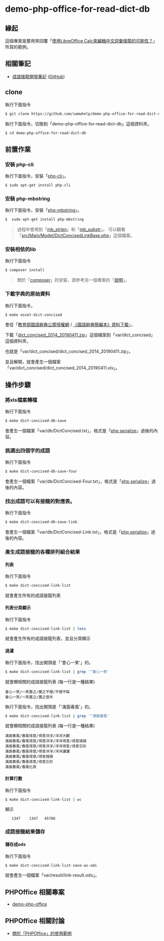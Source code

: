 
# demo-php-office-for-read-dict-db


## 緣起

這個專案是要用來回覆「[使用LibreOffice Calc來編輯中文詞彙接龍的可能性？](https://www.ubuntu-tw.org/modules/newbb/viewtopic.php?post_id=361772#forumpost361772)」所寫的範例。


## 相關筆記

* [成語接龍開發筆記](https://samwhelp.github.io/note-php-office-for-read-dict-db/) ([GitHub](https://github.com/samwhelp/note-php-office-for-read-dict-db))


## clone

執行下面指令

``` sh
$ git clone https://github.com/samwhelp/demo-php-office-for-read-dict-db.git
```

執行下面指令，切換到「demo-php-office-for-read-dict-db」這個資料夾。

```sh
$ cd demo-php-office-for-read-dict-db
```

## 前置作業

### 安裝 php-cli

執行下面指令，安裝「[php-cli](https://packages.ubuntu.com/bionic/php-cli)」。

``` sh
$ sudo apt-get install php-cli
```

### 安裝 php-mbstring

執行下面指令，安裝「[php-mbstring](https://packages.ubuntu.com/bionic/php-mbstring)」。

``` sh
$  sudo apt-get install php-mbstring
```

> 過程中會用到「[mb_strlen](https://www.php.net/manual/en/function.mb-strlen.php)」和「[mb_substr](https://www.php.net/manual/en/function.mb-substr.php)」。
> 可以觀看「[src/Main/Model/DictConcisedLinkBase.php](src/Main/Model/DictConcisedLinkBase.php#L39)」這個檔案。


### 安裝相依的lib

執行下面指令

``` sh
$ composer install
```

> 關於「[composer](https://getcomposer.org/)」的安裝，請參考另一個專案的「[說明](https://github.com/samwhelp/demo-php-office/tree/master/demo-install-composer/ex-install-composer)」。

### 下載字典的原始資料

執行下面指令，

``` sh
$ make asset-dict-concised
```

會從「[教育部國語辭典公眾授權網](https://language.moe.gov.tw/001/Upload/Files/site_content/M0001/respub/index.html) / [《國語辭典簡編本》資料下載](https://language.moe.gov.tw/001/Upload/Files/site_content/M0001/respub/dict_concised_download.html)」，

下載「[dict_concised_2014_20190411.zip](https://language.moe.gov.tw/001/Upload/Files/site_content/M0001/respub/download/dict_concised_2014_20190411.zip)」這個檔案到「var/dict_concised」這個資料夾，

也就是「var/dict_concised/dict_concised_2014_20190411.zip」，

並且解開，就會產生一個檔案「var/dict_concised/dict_concised_2014_20190411.xls」。

## 操作步驟

### 將xls檔案轉檔

執行下面指令

``` sh
$ make dict-concised-db-save
```

會產生一個檔案「var/db/DictConcised.txt」，格式是「[php serialize](https://www.php.net/manual/en/function.serialize.php)」過後的內容。


### 挑選出四個字的成語

執行下面指令

``` sh
$ make dict-concised-db-save-four
```

會產生一個檔案「var/db/DictConcised-Four.txt」，格式是「[php serialize](https://www.php.net/manual/en/function.serialize.php)」過後的內容。



### 找出成語可以有接龍的對應表。

執行下面指令

``` sh
$ make dict-concised-db-save-link
```

會產生一個檔案「var/db/DictConcised-Link.txt」，格式是「[php serialize](https://www.php.net/manual/en/function.serialize.php)」過後的內容。

### 產生成語接龍的各種排列組合結果

#### 列表

執行下面指令

``` sh
$ make dict-concised-link-list
```

就會產生所有的成語接龍列表

#### 列表分頁顯示

執行下面指令

``` sh
$ make dict-concised-link-list | less
```

就會產生所有的成語接龍列表，並且分頁顯示

#### 過濾

執行下面指令，找出開頭是「'會心一笑'」的。

``` sh
$ make dict-concised-link-list | grep '^會心一笑'
```

就會顯相關的成語接龍列表 (每一行是一種結果)

```
會心一笑/一笑置之/置之不理/不理不睬
會心一笑/一笑置之/置之度外
```

執行下面指令，找出開頭是「'滿面春風'」的。

``` sh
$ make dict-concised-link-list | grep '^滿面春風'
```

就會顯相關的成語接龍列表 (每一行是一種結果)

```
滿面春風/春風得意/得意洋洋/洋洋大觀
滿面春風/春風得意/得意洋洋/洋洋得意/得意揚揚
滿面春風/春風得意/得意洋洋/洋洋得意/得意忘形
滿面春風/春風得意/得意洋洋/洋洋灑灑
滿面春風/春風得意/得意揚揚
滿面春風/春風得意/得意忘形
滿面春風/春風化雨
```

#### 計算行數

執行下面指令

``` sh
$ make dict-concised-link-list | wc
```

顯示

```
   1347    1347   45786
```


### 成語接龍結果儲存

#### 儲存成ods

執行下面指令

``` sh
$ make dict-concised-link-list-save-as-ods
```

就會產生一個檔案「var/result/link-result.ods」。


## PHPOffice 相關專案

* [demo-php-office](https://github.com/samwhelp/demo-php-office)

## PHPOffice 相關討論

* [關於「PHPOffice」的使用範例](https://www.ubuntu-tw.org/modules/newbb/viewtopic.php?post_id=361316#forumpost361316)
